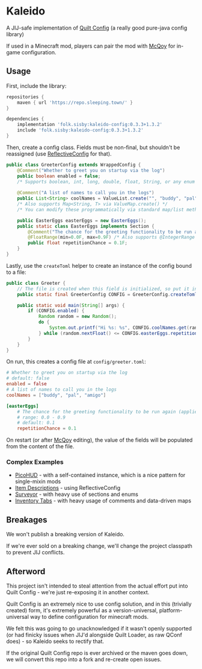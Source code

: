 # Kaleido

A JIJ-safe implementation of [Quilt Config](https://github.com/QuiltMC/quilt-config) (a really good pure-java config library)

If used in a Minecraft mod, players can pair the mod with [McQoy](https://modrinth.com/mod/mcqoy) for in-game configuration.

## Usage

First, include the library:

```groovy
repositories {
    maven { url 'https://repo.sleeping.town/' }
}

dependencies {
    implementation 'folk.sisby:kaleido-config:0.3.3+1.3.2'
    include 'folk.sisby:kaleido-config:0.3.3+1.3.2'
}
```

Then, create a config class. Fields must be non-final, but shouldn't be reassigned (use [ReflectiveConfig](https://github.com/QuiltMC/developer-wiki/blob/main/wiki/configuration/getting-started/en.md) for that).

```java
public class GreeterConfig extends WrappedConfig {
    @Comment("Whether to greet you on startup via the log")
    public boolean enabled = false;
    /* Supports boolean, int, long, double, float, String, or any enum */
    
    @Comment("A list of names to call you in the logs")
    public List<String> coolNames = ValueList.create("", "buddy", "pal", "amigo");
    /* Also supports Map<String, T> via ValueMap.create() */
    /* You can modify these programmatically via standard map/list methods (even in WrappedConfig) */

    public EasterEggs easterEggs = new EasterEggs();
    public static class EasterEggs implements Section {
        @Comment("The chance for the greeting functionality to be run again (applies recursively)")
        @FloatRange(min=0.0F, max=0.9F) /* Also supports @IntegerRange and @Matches(regex) */
        public float repetitionChance = 0.1F;
    }
}
```

Lastly, use the `createToml` helper to create an instance of the config bound to a file:

```java
public class Greeter {
    // The file is created when this field is initialized, so put it inside a class with early-run / initializer code.
    public static final GreeterConfig CONFIG = GreeterConfig.createToml(/* config path: */ Paths.get("config"), /* parent folder (for multiple config files): */ "", /* file name: */ "greeter", GreeterConfig.class);

    public static void main(String[] args) {
        if (CONFIG.enabled) {
            Random random = new Random();
            do {
                System.out.printf("Hi %s: %s", CONFIG.coolNames.get(random.nextInt(CONFIG.coolNames.size())), String.join(", ", args));
            } while (random.nextFloat() <= CONFIG.easterEggs.repetitionChance);
        }
    }
}
```

On run, this creates a config file at `config/greeter.toml`:

```toml
# Whether to greet you on startup via the log
# default: false
enabled = false
# A list of names to call you in the logs
coolNames = ["buddy", "pal", "amigo"]

[easterEggs]
	# The chance for the greeting functionality to be run again (applies recursively)
	# range: 0.0 - 0.9
	# default: 0.1
	repetitionChance = 0.1
```

On restart (or after [McQoy](https://modrinth.com/mod/mcqoy) editing), the value of the fields will be populated from the content of the file.

### Complex Examples

- [PicoHUD](https://github.com/sisby-folk/picohud/blob/1.19/src/main/java/folk/sisby/picohud/PicoHudConfig.java) - with a self-contained instance, which is a nice pattern for single-mixin mods
- [Item Descriptions](https://github.com/cassiancc/Item-Descriptions/blob/next-1.10/src/main/java/cc/cassian/item_descriptions/client/config/ModConfig.java) - using ReflectiveConfig
- [Surveyor](https://github.com/sisby-folk/surveyor/blob/1.20/src/main/java/folk/sisby/surveyor/config/SurveyorConfig.java) - with heavy use of sections and enums
- [Inventory Tabs](https://github.com/sisby-folk/inventory-tabs/blob/1.19/src/main/java/folk/sisby/inventory_tabs/InventoryTabsConfig.java) - with heavy usage of comments and data-driven maps

## Breakages

We won't publish a breaking version of Kaleido.

If we're ever sold on a breaking change, we'll change the project classpath to prevent JIJ conflicts.

## Afterword

This project isn't intended to steal attention from the actual effort put into Quilt Config - we're just re-exposing it in another context.

Quilt Config is an extremely nice to use config solution, and in this (trivially created) form, it's extremely powerful as a version-universal, platform-universal way to define configuration for minecraft mods.

We felt this was going to go unacknowledged if it wasn't openly supported (or had finicky issues when JIJ'd alongside Quilt Loader, as raw QConf does) - so Kaleido seeks to rectify that.

If the original Quilt Config repo is ever archived or the maven goes down, we will convert this repo into a fork and re-create open issues.
